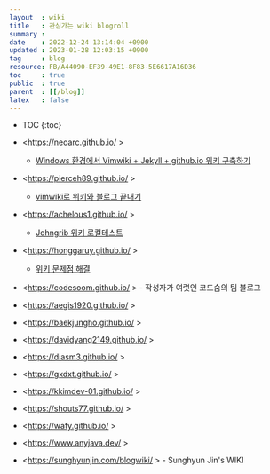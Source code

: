 ```yaml
---
layout  : wiki
title   : 관심가는 wiki blogroll
summary : 
date    : 2022-12-24 13:14:04 +0900
updated : 2023-01-28 12:03:15 +0900
tag     : blog
resource: FB/A44090-EF39-49E1-8F83-5E6617A16D36
toc     : true
public  : true
parent  : [[/blog]]
latex   : false
---
```

* TOC
{:toc}

- <https://neoarc.github.io/ >
    - [Windows 환경에서 Vimwiki + Jekyll + github.io 위키 구축하기](https://neoarc.github.io/wiki/wiki_on_github_io/ )
- <https://pierceh89.github.io/ >
    - [vimwiki로 위키와 블로그 끝내기]( https://pierceh89.github.io/blog/2020/06/03/vimwiki-blog/ )
- <https://achelous1.github.io/ >
    - [Johngrib 위키 로컬테스트]( https://achelous1.github.io/wiki/blog-testing-method/ )
- <https://honggaruy.github.io/ >
    - [위키 문제점 해결](https://honggaruy.github.io/wiki/wiki-troubleshooting/ )

- <https://codesoom.github.io/ > - 작성자가 여럿인 코드숨의 팀 블로그
- <https://aegis1920.github.io/ >
- <https://baekjungho.github.io/ >
- <https://davidyang2149.github.io/ >
- <https://diasm3.github.io/ >
- <https://gxdxt.github.io/ >
- <https://kkimdev-01.github.io/ >
- <https://shouts77.github.io/ >
- <https://wafy.github.io/ >
- <https://www.anyjava.dev/ >
- <https://sunghyunjin.com/blogwiki/ > - Sunghyun Jin's WIKI

